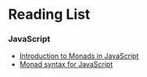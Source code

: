 # Reading List

### JavaScript

* [Introduction to Monads in JavaScript](http://blog.jcoglan.com/2011/03/05/translation-from-haskell-to-javascript-of-selected-portions-of-the-best-introduction-to-monads-ive-ever-read/)
* [Monad syntax for JavaScript](http://blog.jcoglan.com/2011/03/06/monad-syntax-for-javascript/)
